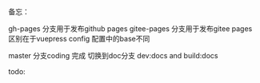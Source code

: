 备忘：

gh-pages 分支用于发布github pages
gitee-pages 分支用于发布gitee pages
区别在于vuepress config 配置中的base不同

master 分支coding 完成 切换到doc分支 dev:docs and build:docs

todo: